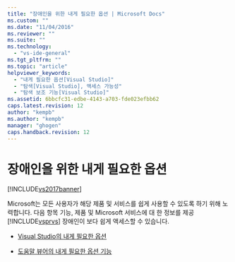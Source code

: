```yaml
---
title: "장애인을 위한 내게 필요한 옵션 | Microsoft Docs"
ms.custom: ""
ms.date: "11/04/2016"
ms.reviewer: ""
ms.suite: ""
ms.technology: 
  - "vs-ide-general"
ms.tgt_pltfrm: ""
ms.topic: "article"
helpviewer_keywords: 
  - "내게 필요한 옵션[Visual Studio]"
  - "탐색[Visual Studio], 액세스 가능성"
  - "탐색 보조 기능[Visual Studio]"
ms.assetid: 6bbcfc31-edbe-4143-a703-fde023efbb62
caps.latest.revision: 12
author: "kempb"
ms.author: "kempb"
manager: "ghogen"
caps.handback.revision: 12
---
```

# 장애인을 위한 내게 필요한 옵션
[!INCLUDE[vs2017banner](../../code-quality/includes/vs2017banner.md)]

Microsoft는 모든 사용자가 해당 제품 및 서비스를 쉽게 사용할 수 있도록 하기 위해 노력합니다.  다음 항목 기능, 제품 및 Microsoft 서비스에 대 한 정보를 제공 [!INCLUDE[vsprvs](../../code-quality/includes/vsprvs_md.md)] 장애인이 보다 쉽게 액세스할 수 있습니다.  
  
-   [Visual Studio의 내게 필요한 옵션](../../ide/reference/accessibility-features-of-visual-studio.md)  
  
-   [도움말 뷰어의 내게 필요한 옵션 기능](../../ide/accessibility-features-of-the-help-viewer.md)